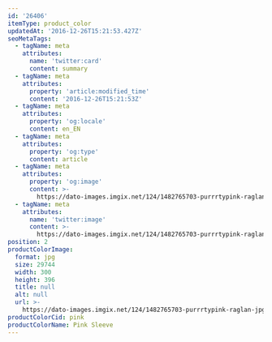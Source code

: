 ```yaml
---
id: '26406'
itemType: product_color
updatedAt: '2016-12-26T15:21:53.427Z'
seoMetaTags:
  - tagName: meta
    attributes:
      name: 'twitter:card'
      content: summary
  - tagName: meta
    attributes:
      property: 'article:modified_time'
      content: '2016-12-26T15:21:53Z'
  - tagName: meta
    attributes:
      property: 'og:locale'
      content: en_EN
  - tagName: meta
    attributes:
      property: 'og:type'
      content: article
  - tagName: meta
    attributes:
      property: 'og:image'
      content: >-
        https://dato-images.imgix.net/124/1482765703-purrrtypink-raglan-jpg?auto=format&ch=DPR%2CWidth
  - tagName: meta
    attributes:
      name: 'twitter:image'
      content: >-
        https://dato-images.imgix.net/124/1482765703-purrrtypink-raglan-jpg?auto=format&ch=DPR%2CWidth
position: 2
productColorImage:
  format: jpg
  size: 29744
  width: 300
  height: 396
  title: null
  alt: null
  url: >-
    https://dato-images.imgix.net/124/1482765703-purrrtypink-raglan-jpg?auto=format&ch=DPR%2CWidth
productColorCid: pink
productColorName: Pink Sleeve
---
```


